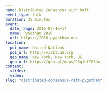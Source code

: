 ```yaml
---
name: Distributed Consensus with Raft
event_type: talk
duration: 35 minutes
event:
  date_range: 2016-07-16⋯17
  name: PyGotham 2016
  url: https://2016.pygotham.org
location:
  poi_name: United Nations
  poi_url: http://visit.un.org
  geo_name: New York, New York, US
  geo_url: https://goo.gl/maps/C8qihfTGfdw
content:
  slides:
  video:
slug: "distributed-consensus-raft-pygotham"
---
```

